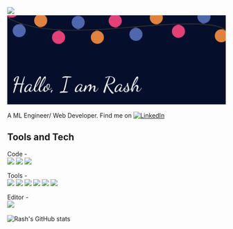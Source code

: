 <img src="https://media.giphy.com/media/tlGD7PDy1w8fK/giphy.gif" width="100px">    

<img src="./assets/background.png" />

A ML Engineer/ Web Developer. Find me on [![LinkedIn][3.2]][3]

## Tools and Tech
Code -  
<img height="32" styles="background-color:#61DAFB" src="https://img.shields.io/badge/Python-3776AB?style=for-the-badge&logo=python&logoColor=white" />
<img height="32" styles="background-color:#61DAFB" src="https://img.shields.io/badge/JavaScript-F7DF1E?style=for-the-badge&logo=javascript&logoColor=black" />
<img height="32" styles="background-color:#61DAFB" src="https://img.shields.io/badge/C%2B%2B-00599C?style=for-the-badge&logo=c%2B%2B&logoColor=white" />


Tools -  
<img height="32" styles="background-color:#61DAFB" src="https://img.shields.io/badge/jupyter-F37626?style=for-the-badge&logo=jupyter&logoColor=white" />
<img height="32" styles="background-color:#61DAFB" src="https://img.shields.io/badge/googlecolab-F9AB00?style=for-the-badge&logo=googlecolab&logoColor=black" />
<img height="32" styles="background-color:#61DAFB" src="https://img.shields.io/badge/React-20232A?style=for-the-badge&logo=react&logoColor=61DAFB" />
<img height="32" styles="background-color:#61DAFB" src="https://img.shields.io/badge/firebase-ffca28?style=for-the-badge&logo=firebase&logoColor=white" />
<img height="32" styles="background-color:#61DAFB" src="https://img.shields.io/badge/MongoDB-4EA94B?style=for-the-badge&logo=mongodb&logoColor=white" />
<img height="32" styles="background-color:#61DAFB" src="https://img.shields.io/badge/Node.js-43853D?style=for-the-badge&logo=node.js&logoColor=white" />

Editor -  
<img height="32" styles="background-color:#61DAFB" src="https://img.shields.io/badge/Visual_Studio_Code-0078D4?style=for-the-badge&logo=visual%20studio%20code&logoColor=white" />



![Rash's GitHub stats](https://github-readme-stats.vercel.app/api?username=IamRash-7&show_icons=true&hide=stars,issues&theme=algolia)



[3.2]: https://raw.githubusercontent.com/MartinHeinz/MartinHeinz/master/linkedin-3-16.png (LinkedIn icon without padding)
[3]: https://www.linkedin.com/in/rasswanth-shankar-039b631a2
